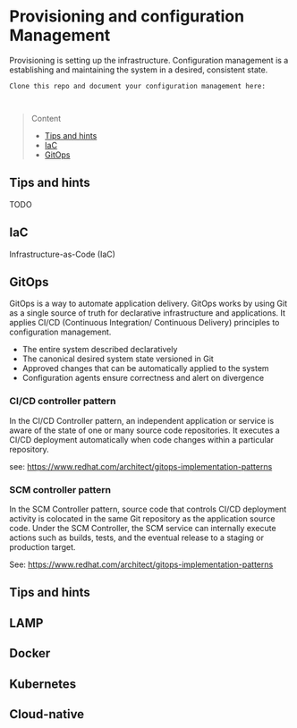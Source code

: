 # Provisioning and configuration Management

Provisioning is setting up the infrastructure.
Configuration management is a establishing and maintaining the system in a desired, consistent state.

```
Clone this repo and document your configuration management here:



```
> Content
> - [Tips and hints](#tips-and-hints)
> - [IaC](#iac)
> - [GitOps](#gitops)


## Tips and hints

TODO

## IaC

Infrastructure-as-Code (IaC)

## GitOps

GitOps is a way to automate application delivery.
GitOps works by using Git as a single source of truth for declarative infrastructure and applications.
It applies CI/CD (Continuous Integration/ Continuous Delivery) principles to configuration management.

- The entire system described declaratively
- The canonical desired system state versioned in Git
- Approved changes that can be automatically applied to the system
- Configuration agents ensure correctness and alert on divergence

### CI/CD controller pattern

In the CI/CD Controller pattern, an independent application or service is aware of the state of one or many source code repositories. 
It executes a CI/CD deployment automatically when code changes within a particular repository.

see: https://www.redhat.com/architect/gitops-implementation-patterns

### SCM controller pattern

In the SCM Controller pattern, source code that controls CI/CD deployment activity is colocated in the same Git repository as the application source code. 
Under the SCM Controller, the SCM service can internally execute actions such as builds, tests, and the eventual release to a staging or production target.

See: https://www.redhat.com/architect/gitops-implementation-patterns 



## Tips and hints


## LAMP


## Docker


## Kubernetes


## Cloud-native

